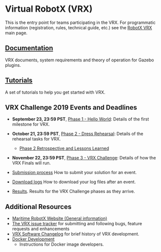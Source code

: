 # Virtual RobotX (VRX)

This is the entry point for teams participating in the VRX.  For programmatic information (registration, rules, technical guide, etc.) see the [RobotX VRX]( https://www.robotx.org/index.php/about/about-virtual-robotx) main page.

## [Documentation](https://bitbucket.org/osrf/vrx/wiki/documentation)
VRX documents, system requirements and theory of operation for Gazebo plugins. 

## [Tutorials](https://bitbucket.org/osrf/vrx/wiki/tutorials)
A set of tutorials to help you get started with VRX.

## VRX Challenge 2019 Events and Deadlines

 * **September 23, 23:59 PST**, [Phase 1 - Hello World](https://bitbucket.org/osrf/vrx/wiki/events/19/phase1_helloworld): Details of the first milestone for VRX.

 * **October 21, 23:59 PST**, [Phase 2 - Dress Rehearsal](https://bitbucket.org/osrf/vrx/wiki/events/19/dress_rehearsal): Details of the rehearsal tasks for VRX.
    * [Phase 2 Retrospective and Lessons Learned](https://bitbucket.org/osrf/vrx/wiki/events/19/phase2_retrospective)

 * **November 22, 23:59 PST**, [Phase 3 - VRX Challenge](https://bitbucket.org/osrf/vrx/wiki/events/19/vrx_challenge): Details of how the VRX Finals will run.

 * [Submission process](https://bitbucket.org/osrf/vrx/wiki/submission_process)
How to submit your solution for an event.

 * [Download logs](https://bitbucket.org/osrf/vrx/wiki/download_logs)
How to download your log files after an event.

 * [Results](https://bitbucket.org/osrf/vrx/wiki/VRX%202019%20Results).  Results for the VRX Challenge phases as they arrive.

## Additional Resources

 * [Maritime RobotX Website (General information)](https://www.robotx.org/)
 * [The VRX issue tracker](https://bitbucket.org/osrf/vrx/issues?status=new&status=open) for submitting and following bugs, feature requests and enhancements
 * [VRX Software Changelog](https://bitbucket.org/osrf/vrx/src/default/Changelog.md) for brief history of VRX development.
 * [Docker Development](https://bitbucket.org/osrf/vrx/wiki/documentation/Docker%20Development)
    * Instructions for Docker image developers.